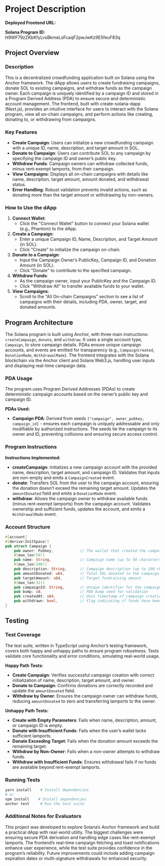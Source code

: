 # Project Description

**Deployed Frontend URL:** 

**Solana Program ID:** H9WF79zZKbKfyLvsBkmeLsFcaqF2pwJwKz9E5feuF83q

## Project Overview

### Description
This is a decentralized crowdfunding application built on Solana using the Anchor framework. The dApp allows users to create fundraising campaigns, donate SOL to existing campaigns, and withdraw funds as the campaign owner. Each campaign is uniquely identified by a campaign ID and stored in a Program Derived Address (PDA) to ensure secure and deterministic account management. The frontend, built with create-solana-dapp (Next.js), provides an intuitive interface for users to interact with the Solana program, view all on-chain campaigns, and perform actions like creating, donating to, or withdrawing from campaigns.

### Key Features
- **Create Campaign**: Users can initialize a new crowdfunding campaign with a unique ID, name, description, and target amount in SOL.
- **Donate to Campaign**: Users can contribute SOL to any campaign by specifying the campaign ID and owner’s public key.
- **Withdraw Funds**: Campaign owners can withdraw collected funds, minus rent-exempt lamports, from their campaign.
- **View Campaigns**: Displays all on-chain campaigns with details like name, description, target amount, amount donated, and withdrawal status.
- **Error Handling**: Robust validation prevents invalid actions, such as donating more than the target amount or withdrawing by non-owners.

### How to Use the dApp
1. **Connect Wallet**:
   - Click the "Connect Wallet" button to connect your Solana wallet (e.g., Phantom) to the dApp.
2. **Create a Campaign**:
   - Enter a unique Campaign ID, Name, Description, and Target Amount (in SOL).
   - Click "Create" to initialize the campaign on-chain.
3. **Donate to a Campaign**:
   - Input the Campaign Owner’s PublicKey, Campaign ID, and Donation Amount (in SOL).
   - Click "Donate" to contribute to the specified campaign.
4. **Withdraw Funds**:
   - As the campaign owner, input your PublicKey and the Campaign ID.
   - Click "Withdraw All" to transfer available funds to your wallet.
5. **View Campaigns**:
   - Scroll to the "All On-chain Campaigns" section to see a list of campaigns with their details, including PDA, owner, target, and donated amounts.

## Program Architecture
The Solana program is built using Anchor, with three main instructions: `createCampaign`, `donate`, and `withdraw`. It uses a single account type, `Campaign`, to store campaign details. PDAs ensure unique campaign accounts, and events are emitted for transparency (e.g., `CampaignCreated`, `DonationMade`, `WithdrawalMade`). The frontend integrates with the Solana blockchain via the Anchor client and Solana Web3.js, handling user inputs and displaying real-time campaign data.

### PDA Usage
The program uses Program Derived Addresses (PDAs) to create deterministic campaign accounts based on the owner’s public key and campaign ID.

**PDAs Used:**
- **Campaign PDA**: Derived from seeds `["campaign", owner_pubkey, campaign_id]` - ensures each campaign is uniquely addressable and only modifiable by authorized instructions. The seeds tie the campaign to its owner and ID, preventing collisions and ensuring secure access control.

### Program Instructions
**Instructions Implemented:**
- **createCampaign**: Initializes a new campaign account with the provided name, description, target amount, and campaign ID. Validates that inputs are non-empty and emits a `CampaignCreated` event.
- **donate**: Transfers SOL from the user to the campaign account, ensuring the donation doesn’t exceed the remaining target amount. Updates the `amountDonated` field and emits a `DonationMade` event.
- **withdraw**: Allows the campaign owner to withdraw available funds (minus rent-exempt lamports) from the campaign account. Validates ownership and sufficient funds, updates the account, and emits a `WithdrawalMade` event.

### Account Structure
```rust
#[account]
#[derive(InitSpace)]
pub struct Campaign {
    pub owner: Pubkey,            // The wallet that created the campaign
    #[max_len(50)]
    pub name: String,             // Campaign name (up to 50 characters)
    #[max_len(200)]
    pub description: String,      // Campaign description (up to 200 characters)
    pub amountDonated: u64,       // Total SOL donated to the campaign
    pub targetAmount: u64,        // Target fundraising amount
    #[max_len(32)]
    pub campaignId: String,       // Unique identifier for the campaign
    pub bump: u8,                 // PDA bump seed for validation
    pub createdAt: u64,           // Unix timestamp of campaign creation
    pub withdrawn: bool,          // Flag indicating if funds have been withdrawn
}
```

## Testing

### Test Coverage
The test suite, written in TypeScript using Anchor’s testing framework, covers both happy and unhappy paths to ensure program robustness. Tests validate core functionality and error conditions, simulating real-world usage.

**Happy Path Tests:**
- **Create Campaign**: Verifies successful campaign creation with correct initialization of name, description, target amount, and owner.
- **Donate to Campaign**: Confirms donations are correctly recorded and update the `amountDonated` field.
- **Withdraw by Owner**: Ensures the campaign owner can withdraw funds, reducing `amountDonated` to zero and transferring lamports to the owner.

**Unhappy Path Tests:**
- **Create with Empty Parameters**: Fails when name, description, amount, or campaign ID is empty.
- **Donate with Insufficient Funds**: Fails when the user’s wallet lacks sufficient lamports.
- **Donate Exceeding Target**: Fails when the donation amount exceeds the remaining target.
- **Withdraw by Non-Owner**: Fails when a non-owner attempts to withdraw funds.
- **Withdraw with Insufficient Funds**: Ensures withdrawal fails if no funds are available beyond rent-exempt lamports.

### Running Tests
```bash
yarn install    # Install dependencies
# or
npm install    # Install dependencies
anchor test     # Run the test suite
```

### Additional Notes for Evaluators
This project was developed to explore Solana’s Anchor framework and build a practical dApp with real-world utility. The biggest challenges were ensuring secure PDA derivation and handling edge cases like rent-exempt lamports. The frontend’s real-time campaign fetching and toast notifications enhance user experience, while the test suite provides confidence in the program’s reliability. Future improvements could include adding campaign expiration dates or multi-signature withdrawals for enhanced security.